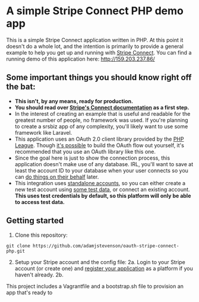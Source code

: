 # A simple Stripe Connect PHP demo app

This is a simple Stripe Connect application written in PHP. At this point it doesn't do a whole lot, and the intention is primarily to provide a general example to help you get up and running with [Stripe Connect](https://stripe.com/docs/connect). You can find a running demo of this application here:
http://159.203.237.86/

## Some important things you should know right off the bat:

* <strong>This isn't, by any means, ready for production.</strong>
* <strong>You should read over [Stripe's Connect documentation](https://stripe.com/docs/connect/standalone-accounts) as a first step.</strong>
* In the interest of creating an example that is useful and readable for the greatest number of people, no framework was used. If you're planning to create a srsbiz app of any complexity, you'll likely want to use some framework like Laravel. 
* This application uses an OAuth 2.0 client library provided by the [PHP League](https://github.com/thephpleague/oauth2-client). Though [it's possible](https://stripe.com/docs/connect/standalone-accounts#sample-code) to build the OAuth flow out yourself, it's recommended that you use an OAuth library like this one.
* Since the goal here is just to show the connection process, this application doesn't make use of any database. IRL, you'll want to save at least the account ID to your database when your user connects so you can [do things on their behalf](https://stripe.com/docs/connect/authentication#authentication-via-the-stripe-account-header) later.
* This integration uses [standalone accounts](https://stripe.com/docs/connect/standalone-accounts), so you can either create a new test account using [some test data](https://stripe.com/docs/testing), or connect an existing account. <strong>This uses test credentials by default, so this platform will only be able to access test data.</strong>


## Getting started

1. Clone this repository:

```
git clone https://github.com/adamjstevenson/oauth-stripe-connect-php.git
```

2. Setup your Stripe account and the config file:
  2a. Login to your Stripe account (or create one) and [register your application](https://dashboard.stripe.com/account/applications/settings) as a platform if you haven't already.
  2b. 

This project includes a Vagrantfile and a bootstrap.sh file to provision an app that's ready to 